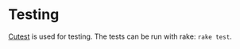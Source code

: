 # Testing

[Cutest][cutest] is used for testing. The tests can be run with rake: `rake
test`.

[cutest]: https://github.com/djanowski/cutest
